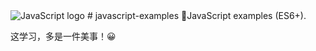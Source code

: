 <img src="https://www.vectorlogo.zone/logos/javascript/javascript-horizontal.svg" alt="JavaScript logo"/>
# javascript-examples
🌈JavaScript examples (ES6+).

这学习，多是一件美事！😀
